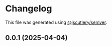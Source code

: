 # Changelog

This file was generated using [@jscutlery/semver](https://github.com/jscutlery/semver).

## 0.0.1 (2025-04-04)
